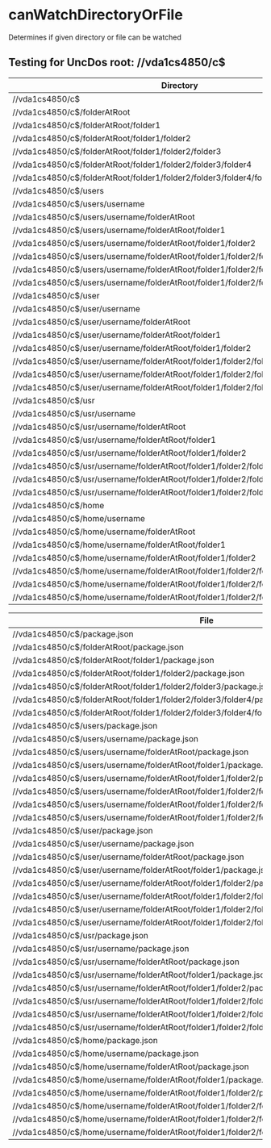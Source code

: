 # canWatchDirectoryOrFile

Determines if given directory or file can be watched

## Testing for UncDos root: //vda1cs4850/c$

| Directory                                                                                        | canWatchDirectoryOrFile |
| ------------------------------------------------------------------------------------------------ | ----------------------- |
| //vda1cs4850/c$                                                                                  | false                   |
| //vda1cs4850/c$/folderAtRoot                                                                     | false                   |
| //vda1cs4850/c$/folderAtRoot/folder1                                                             | true                    |
| //vda1cs4850/c$/folderAtRoot/folder1/folder2                                                     | true                    |
| //vda1cs4850/c$/folderAtRoot/folder1/folder2/folder3                                             | true                    |
| //vda1cs4850/c$/folderAtRoot/folder1/folder2/folder3/folder4                                     | true                    |
| //vda1cs4850/c$/folderAtRoot/folder1/folder2/folder3/folder4/folder5                             | true                    |
| //vda1cs4850/c$/users                                                                            | false                   |
| //vda1cs4850/c$/users/username                                                                   | false                   |
| //vda1cs4850/c$/users/username/folderAtRoot                                                      | false                   |
| //vda1cs4850/c$/users/username/folderAtRoot/folder1                                              | true                    |
| //vda1cs4850/c$/users/username/folderAtRoot/folder1/folder2                                      | true                    |
| //vda1cs4850/c$/users/username/folderAtRoot/folder1/folder2/folder3                              | true                    |
| //vda1cs4850/c$/users/username/folderAtRoot/folder1/folder2/folder3/folder4                      | true                    |
| //vda1cs4850/c$/users/username/folderAtRoot/folder1/folder2/folder3/folder4/folder5              | true                    |
| //vda1cs4850/c$/user                                                                             | false                   |
| //vda1cs4850/c$/user/username                                                                    | true                    |
| //vda1cs4850/c$/user/username/folderAtRoot                                                       | true                    |
| //vda1cs4850/c$/user/username/folderAtRoot/folder1                                               | true                    |
| //vda1cs4850/c$/user/username/folderAtRoot/folder1/folder2                                       | true                    |
| //vda1cs4850/c$/user/username/folderAtRoot/folder1/folder2/folder3                               | true                    |
| //vda1cs4850/c$/user/username/folderAtRoot/folder1/folder2/folder3/folder4                       | true                    |
| //vda1cs4850/c$/user/username/folderAtRoot/folder1/folder2/folder3/folder4/folder5               | true                    |
| //vda1cs4850/c$/usr                                                                              | false                   |
| //vda1cs4850/c$/usr/username                                                                     | true                    |
| //vda1cs4850/c$/usr/username/folderAtRoot                                                        | true                    |
| //vda1cs4850/c$/usr/username/folderAtRoot/folder1                                                | true                    |
| //vda1cs4850/c$/usr/username/folderAtRoot/folder1/folder2                                        | true                    |
| //vda1cs4850/c$/usr/username/folderAtRoot/folder1/folder2/folder3                                | true                    |
| //vda1cs4850/c$/usr/username/folderAtRoot/folder1/folder2/folder3/folder4                        | true                    |
| //vda1cs4850/c$/usr/username/folderAtRoot/folder1/folder2/folder3/folder4/folder5                | true                    |
| //vda1cs4850/c$/home                                                                             | false                   |
| //vda1cs4850/c$/home/username                                                                    | true                    |
| //vda1cs4850/c$/home/username/folderAtRoot                                                       | true                    |
| //vda1cs4850/c$/home/username/folderAtRoot/folder1                                               | true                    |
| //vda1cs4850/c$/home/username/folderAtRoot/folder1/folder2                                       | true                    |
| //vda1cs4850/c$/home/username/folderAtRoot/folder1/folder2/folder3                               | true                    |
| //vda1cs4850/c$/home/username/folderAtRoot/folder1/folder2/folder3/folder4                       | true                    |
| //vda1cs4850/c$/home/username/folderAtRoot/folder1/folder2/folder3/folder4/folder5               | true                    |

| File                                                                                             | canWatchDirectoryOrFile |
| ------------------------------------------------------------------------------------------------ | ----------------------- |
| //vda1cs4850/c$/package.json                                                                     | false                   |
| //vda1cs4850/c$/folderAtRoot/package.json                                                        | true                    |
| //vda1cs4850/c$/folderAtRoot/folder1/package.json                                                | true                    |
| //vda1cs4850/c$/folderAtRoot/folder1/folder2/package.json                                        | true                    |
| //vda1cs4850/c$/folderAtRoot/folder1/folder2/folder3/package.json                                | true                    |
| //vda1cs4850/c$/folderAtRoot/folder1/folder2/folder3/folder4/package.json                        | true                    |
| //vda1cs4850/c$/folderAtRoot/folder1/folder2/folder3/folder4/folder5/package.json                | true                    |
| //vda1cs4850/c$/users/package.json                                                               | false                   |
| //vda1cs4850/c$/users/username/package.json                                                      | false                   |
| //vda1cs4850/c$/users/username/folderAtRoot/package.json                                         | true                    |
| //vda1cs4850/c$/users/username/folderAtRoot/folder1/package.json                                 | true                    |
| //vda1cs4850/c$/users/username/folderAtRoot/folder1/folder2/package.json                         | true                    |
| //vda1cs4850/c$/users/username/folderAtRoot/folder1/folder2/folder3/package.json                 | true                    |
| //vda1cs4850/c$/users/username/folderAtRoot/folder1/folder2/folder3/folder4/package.json         | true                    |
| //vda1cs4850/c$/users/username/folderAtRoot/folder1/folder2/folder3/folder4/folder5/package.json | true                    |
| //vda1cs4850/c$/user/package.json                                                                | true                    |
| //vda1cs4850/c$/user/username/package.json                                                       | true                    |
| //vda1cs4850/c$/user/username/folderAtRoot/package.json                                          | true                    |
| //vda1cs4850/c$/user/username/folderAtRoot/folder1/package.json                                  | true                    |
| //vda1cs4850/c$/user/username/folderAtRoot/folder1/folder2/package.json                          | true                    |
| //vda1cs4850/c$/user/username/folderAtRoot/folder1/folder2/folder3/package.json                  | true                    |
| //vda1cs4850/c$/user/username/folderAtRoot/folder1/folder2/folder3/folder4/package.json          | true                    |
| //vda1cs4850/c$/user/username/folderAtRoot/folder1/folder2/folder3/folder4/folder5/package.json  | true                    |
| //vda1cs4850/c$/usr/package.json                                                                 | true                    |
| //vda1cs4850/c$/usr/username/package.json                                                        | true                    |
| //vda1cs4850/c$/usr/username/folderAtRoot/package.json                                           | true                    |
| //vda1cs4850/c$/usr/username/folderAtRoot/folder1/package.json                                   | true                    |
| //vda1cs4850/c$/usr/username/folderAtRoot/folder1/folder2/package.json                           | true                    |
| //vda1cs4850/c$/usr/username/folderAtRoot/folder1/folder2/folder3/package.json                   | true                    |
| //vda1cs4850/c$/usr/username/folderAtRoot/folder1/folder2/folder3/folder4/package.json           | true                    |
| //vda1cs4850/c$/usr/username/folderAtRoot/folder1/folder2/folder3/folder4/folder5/package.json   | true                    |
| //vda1cs4850/c$/home/package.json                                                                | true                    |
| //vda1cs4850/c$/home/username/package.json                                                       | true                    |
| //vda1cs4850/c$/home/username/folderAtRoot/package.json                                          | true                    |
| //vda1cs4850/c$/home/username/folderAtRoot/folder1/package.json                                  | true                    |
| //vda1cs4850/c$/home/username/folderAtRoot/folder1/folder2/package.json                          | true                    |
| //vda1cs4850/c$/home/username/folderAtRoot/folder1/folder2/folder3/package.json                  | true                    |
| //vda1cs4850/c$/home/username/folderAtRoot/folder1/folder2/folder3/folder4/package.json          | true                    |
| //vda1cs4850/c$/home/username/folderAtRoot/folder1/folder2/folder3/folder4/folder5/package.json  | true                    |

